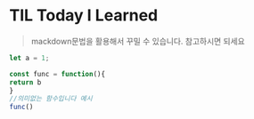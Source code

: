# TIL Today I Learned

> mackdown문법을 활용해서 꾸밀 수 있습니다.
> 참고하시면 되세요

```js
let a = 1;

const func = function(){
return b
}
//의미없는 함수입니다 예시
func()
